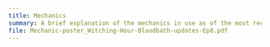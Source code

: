 ```yaml
---
title: Mechanics
summary: A brief explanation of the mechanics in use as of the most recent event (1MB PDF)
file: Mechanic-poster_Witching-Hour-Bloodbath-updates-Ep8.pdf
---
```

